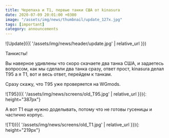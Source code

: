 ```yaml
---
title: Черепаха и Т1, первые танки США от kinasura
date: 2020-07-09 20:01:00 +0300
image: "/assets/img/news/thumbnail/update_127x.jpg"
tags: [important]
category: announcements
---
```

<p style="display: none">Да, два танка сразу.</p>

![Update]({{ '/assets/img/news/header/update.jpg' | relative_url }})

Танкисты!

Вы наверное удивлены что скоро скачаете два танка США, и задаетесь вопросом, как мы сделали два танка сразу, ответ прост, kinasura делал Т95 а я Т1, вот и весь ответ, перейдем к танкам.

Сразу скажу, что Т95 уже проверяется на WGmods.

![T95]({{ '/assets/img/news/screens/old_T95.jpg' | relative_url }}){: height="387px"}

А вот Т1 еще нужно доделывать, потому что не готовы гусеницы и частично корпус.

![T1]({{ '/assets/img/news/screens/old_T1.jpg' | relative_url }}){: height="219px"}